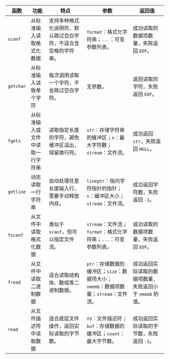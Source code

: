 | 函数      | 功能                             | 特点                                                         | 参数                                                         | 返回值                                                    |
| --------- | -------------------------------- | ------------------------------------------------------------ | ------------------------------------------------------------ | --------------------------------------------------------- |
| `scanf`   | 从标准输入读取格式化数据         | 支持多种格式化说明符，默认跳过空白字符，不适合含空格的字符串。 | `format`：格式化字符串；`...`：可变参数列表。                | 成功读取的数据项数量，失败返回 `EOF`。                    |
| `getchar` | 从标准输入读取单个字符           | 每次调用读取一个字符，不会跳过空白字符。                     | 无参数。                                                     | 返回读取的字符，失败返回 `EOF`。                          |
| `fgets`   | 从标准输入或文件中读取一行字符串 | 读取指定长度的字符，避免缓冲区溢出，保留换行符。             | `str`：存储字符串的缓冲区；`n`：最大字符数；`stream`：文件流。 | 成功返回 `str`，失败返回 `NULL`。                         |
| `getline` | 动态读取一行字符串               | 自动处理任意长度输入行，需要手动释放内存。                   | `lineptr`：指向字符指针的指针；`n`：缓冲区大小；`stream`：文件流。 | 成功返回字符数，失败返回 `-1`。                           |
| `fscanf`  | 从文件中读取格式化数据           | 类似于 `scanf`，但可以指定文件流。                           | `stream`：文件流；`format`：格式化字符串；`...`：可变参数列表。 | 成功读取的数据项数量，失败返回 `EOF`。                    |
| `fread`   | 从文件中读取二进制数据           | 适合读取结构体、数组等二进制数据。                           | `ptr`：存储数据的缓冲区；`size`：数据项大小；`nmemb`：数据项数量；`stream`：文件流。 | 成功返回实际读取的数据项数量，失败返回小于 `nmemb` 的值。 |
| `read`    | 从文件描述符中读取数据           | 适合底层文件操作，返回实际读取的字节数。                     | `fd`：文件描述符；`buf`：存储数据的缓冲区；`count`：最大字节数。 | 成功返回实际读取的字节数，失败返回 `-1`。                 |